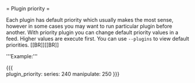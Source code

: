 = Plugin priority =

Each plugin has default priority which usually makes the most sense, however in some cases you may want to run particular plugin before another. With priority plugin you can change default priority values in a feed. Higher values are execute first. You can use `--plugins` to view default priorities.
[[BR]][[BR]]
        
'''Example:'''

{{{        
plugin_priority:
  series: 240
  manipulate: 250
}}}